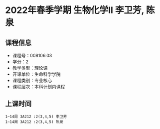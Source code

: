 # 2022年春季学期 生物化学II 李卫芳, 陈泉






## 课程信息

- 课程号：008106.03
- 学分：2
- 教学类型：理论课
- 开课单位：生命科学学院
- 课程类别：专业核心
- 课程层次：本科计划内课程

## 上课时间

```
1~14周 3A212 :2(3,4,5) 李卫芳
1~14周 3A212 :2(3,4,5) 陈泉
```

